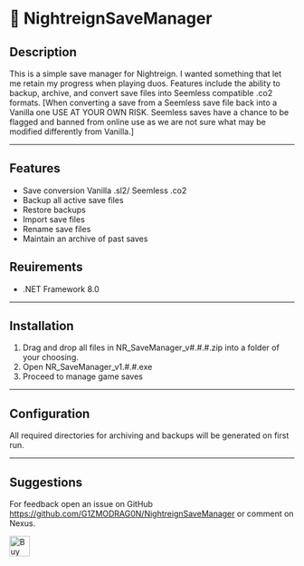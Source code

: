 # 💾 NightreignSaveManager

## Description

This is a simple save manager for Nightreign. I wanted something that let me retain my progress when playing duos. Features include the ability to backup, archive, and convert save files into Seemless compatible .co2 formats.
[When converting a save from a Seemless save file back into a Vanilla one USE AT YOUR OWN RISK. Seemless saves have a chance to be flagged and banned from online use as we are not sure what may be modified differently from Vanilla.]

---

## Features

- Save conversion Vanilla .sl2/ Seemless .co2
- Backup all active save files
- Restore backups
- Import save files
- Rename save files
- Maintain an archive of past saves 

## Reuirements

- .NET Framework 8.0

---

## Installation

1. Drag and drop all files in NR_SaveManager_v#.#.#.zip into a folder of your choosing.
2. Open NR_SaveManager_v1.#.#.exe
3. Proceed to manage game saves

---

## Configuration

All required directories for archiving and backups will be generated on first run.

---

## Suggestions

For feedback open an issue on GitHub https://github.com/G1ZMODRAG0N/NightreignSaveManager or comment on Nexus.

<a href='https://ko-fi.com/T6T41GCSS1' target='_blank'><img height='36' style='border:0px;height:36px;' src='https://storage.ko-fi.com/cdn/kofi6.png?v=6' border='0' alt='Buy Me a Coffee at ko-fi.com' /></a>